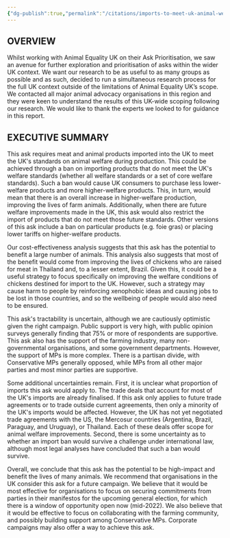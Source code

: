 ```yaml
---
{"dg-publish":true,"permalink":"/citations/imports-to-meet-uk-animal-welfare-standards-animal-ask/","created":"2025-10-01T10:39:15.793+01:00","updated":"2025-10-01T10:53:29.358+01:00"}
---
```


## OVERVIEW
Whilst working with Animal Equality UK on their Ask Prioritisation, we saw an avenue for further exploration and prioritisation of asks within the wider UK context. We want our research to be as useful to as many groups as possible and as such, decided to run a simultaneous research process for the full UK context outside of the limitations of Animal Equality UK’s scope. We contacted all major animal advocacy organisations in this region and they were keen to understand the results of this UK-wide scoping following our research. We would like to thank the experts we looked to for guidance in this report.

## EXECUTIVE SUMMARY
This ask requires meat and animal products imported into the UK to meet the UK's standards on animal welfare during production. This could be achieved through a ban on importing products that do not meet the UK's welfare standards (whether all welfare standards or a set of core welfare standards). Such a ban would cause UK consumers to purchase less lower-welfare products and more higher-welfare products. This, in turn, would mean that there is an overall increase in higher-welfare production, improving the lives of farm animals. Additionally, when there are future welfare improvements made in the UK, this ask would also restrict the import of products that do not meet those future standards. Other versions of this ask include a ban on particular products (e.g. foie gras) or placing lower tariffs on higher-welfare products.

Our cost-effectiveness analysis suggests that this ask has the potential to benefit a large number of animals. This analysis also suggests that most of the benefit would come from improving the lives of chickens who are raised for meat in Thailand and, to a lesser extent, Brazil. Given this, it could be a useful strategy to focus specifically on improving the welfare conditions of chickens destined for import to the UK. However, such a strategy may cause harm to people by reinforcing xenophobic ideas and causing jobs to be lost in those countries, and so the wellbeing of people would also need to be ensured.

This ask's tractability is uncertain, although we are cautiously optimistic given the right campaign. Public support is very high, with public opinion surveys generally finding that 75% or more of respondents are supportive. This ask also has the support of the farming industry, many non-governmental organisations, and some government departments. However, the support of MPs is more complex. There is a partisan divide, with Conservative MPs generally opposed, while MPs from all other major parties and most minor parties are supportive.

Some additional uncertainties remain. First, it is unclear what proportion of imports this ask would apply to. The trade deals that account for most of the UK's imports are already finalised. If this ask only applies to future trade agreements or to trade outside current agreements, then only a minority of the UK's imports would be affected. However, the UK has not yet negotiated trade agreements with the US, the Mercosur countries (Argentina, Brazil, Paraguay, and Uruguay), or Thailand. Each of these deals offer scope for animal welfare improvements. Second, there is some uncertainty as to whether an import ban would survive a challenge under international law, although most legal analyses have concluded that such a ban would survive.

Overall, we conclude that this ask has the potential to be high-impact and benefit the lives of many animals. We recommend that organisations in the UK consider this ask for a future campaign. We believe that it would be most effective for organisations to focus on securing commitments from parties in their manifestos for the upcoming general election, for which there is a window of opportunity open now (mid-2022). We also believe that it would be effective to focus on collaborating with the farming community, and possibly building support among Conservative MPs. Corporate campaigns may also offer a way to achieve this ask.